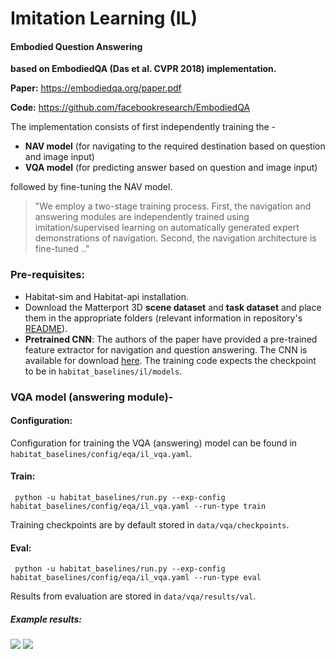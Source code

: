 Imitation Learning (IL)
=======================

#### Embodied Question Answering

**based on EmbodiedQA (Das et al. CVPR 2018) implementation.**

**Paper:** https://embodiedqa.org/paper.pdf

**Code:** https://github.com/facebookresearch/EmbodiedQA

The implementation consists of first independently training the -
- **NAV model** (for navigating to the required destination based on question and image input)
- **VQA model** (for predicting answer based on question and image input)

followed by fine-tuning the NAV model.

> "We employ a two-stage training process. First, the navigation and answering modules are independently trained using imitation/supervised learning on automatically generated expert demonstrations of navigation. Second, the navigation architecture is fine-tuned .."

### Pre-requisites:

- Habitat-sim and Habitat-api installation.
- Download the Matterport 3D **scene dataset** and **task dataset** and place them in the appropriate folders (relevant information in repository's [README](https://github.com/facebookresearch/habitat-api/blob/master/README.md)).
- **Pretrained CNN**: The authors of the paper have provided a pre-trained feature extractor for navigation and question answering. The CNN is available for download [here](https://www.dropbox.com/s/ju1zw4iipxlj966/03_13_h3d_hybrid_cnn.pt).
The training code expects the checkpoint to be in `habitat_baselines/il/models`.

### VQA model (answering module)- 

#### Configuration:

Configuration for training the VQA (answering) model can be found in `habitat_baselines/config/eqa/il_vqa.yaml`.

#### Train:

```
 python -u habitat_baselines/run.py --exp-config habitat_baselines/config/eqa/il_vqa.yaml --run-type train
```

Training checkpoints are by default stored in `data/vqa/checkpoints`.

#### Eval:

```
 python -u habitat_baselines/run.py --exp-config habitat_baselines/config/eqa/il_vqa.yaml --run-type eval
```

Results from evaluation are stored in `data/vqa/results/val`.

##### Example results:

![](https://user-images.githubusercontent.com/24846546/74877092-beb74580-535c-11ea-9199-c04985d1eed2.jpg)
![](https://user-images.githubusercontent.com/24846546/74877214-f4f4c500-535c-11ea-81f3-43924a072f4a.jpg)